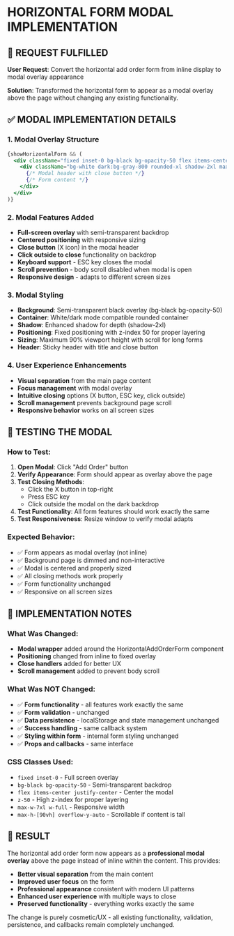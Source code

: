 # HORIZONTAL FORM MODAL IMPLEMENTATION

## 🎯 REQUEST FULFILLED

**User Request**: Convert the horizontal add order form from inline display to modal overlay appearance

**Solution**: Transformed the horizontal form to appear as a modal overlay above the page without changing any existing functionality.

## ✅ MODAL IMPLEMENTATION DETAILS

### 1. **Modal Overlay Structure**
```jsx
{showHorizontalForm && (
  <div className="fixed inset-0 bg-black bg-opacity-50 flex items-center justify-center z-50 p-4">
    <div className="bg-white dark:bg-gray-800 rounded-xl shadow-2xl max-w-7xl w-full max-h-[90vh] overflow-y-auto">
      {/* Modal header with close button */}
      {/* Form content */}
    </div>
  </div>
)}
```

### 2. **Modal Features Added**
- **Full-screen overlay** with semi-transparent backdrop
- **Centered positioning** with responsive sizing
- **Close button** (X icon) in the modal header
- **Click outside to close** functionality on backdrop
- **Keyboard support** - ESC key closes the modal
- **Scroll prevention** - body scroll disabled when modal is open
- **Responsive design** - adapts to different screen sizes

### 3. **Modal Styling**
- **Background**: Semi-transparent black overlay (bg-black bg-opacity-50)
- **Container**: White/dark mode compatible rounded container
- **Shadow**: Enhanced shadow for depth (shadow-2xl)
- **Positioning**: Fixed positioning with z-index 50 for proper layering
- **Sizing**: Maximum 90% viewport height with scroll for long forms
- **Header**: Sticky header with title and close button

### 4. **User Experience Enhancements**
- **Visual separation** from the main page content
- **Focus management** with modal overlay
- **Intuitive closing** options (X button, ESC key, click outside)
- **Scroll management** prevents background page scroll
- **Responsive behavior** works on all screen sizes

## 🧪 TESTING THE MODAL

### How to Test:
1. **Open Modal**: Click "Add Order" button
2. **Verify Appearance**: Form should appear as overlay above the page
3. **Test Closing Methods**:
   - Click the X button in top-right
   - Press ESC key
   - Click outside the modal on the dark backdrop
4. **Test Functionality**: All form features should work exactly the same
5. **Test Responsiveness**: Resize window to verify modal adapts

### Expected Behavior:
- ✅ Form appears as modal overlay (not inline)
- ✅ Background page is dimmed and non-interactive
- ✅ Modal is centered and properly sized
- ✅ All closing methods work properly
- ✅ Form functionality unchanged
- ✅ Responsive on all screen sizes

## 🔧 IMPLEMENTATION NOTES

### What Was Changed:
- **Modal wrapper** added around the HorizontalAddOrderForm component
- **Positioning** changed from inline to fixed overlay
- **Close handlers** added for better UX
- **Scroll management** added to prevent body scroll

### What Was NOT Changed:
- ✅ **Form functionality** - all features work exactly the same
- ✅ **Form validation** - unchanged
- ✅ **Data persistence** - localStorage and state management unchanged
- ✅ **Success handling** - same callback system
- ✅ **Styling within form** - internal form styling unchanged
- ✅ **Props and callbacks** - same interface

### CSS Classes Used:
- `fixed inset-0` - Full screen overlay
- `bg-black bg-opacity-50` - Semi-transparent backdrop
- `flex items-center justify-center` - Center the modal
- `z-50` - High z-index for proper layering
- `max-w-7xl w-full` - Responsive width
- `max-h-[90vh] overflow-y-auto` - Scrollable if content is tall

## 🎯 RESULT

The horizontal add order form now appears as a **professional modal overlay** above the page instead of inline within the content. This provides:

- **Better visual separation** from the main content
- **Improved user focus** on the form
- **Professional appearance** consistent with modern UI patterns
- **Enhanced user experience** with multiple ways to close
- **Preserved functionality** - everything works exactly the same

The change is purely cosmetic/UX - all existing functionality, validation, persistence, and callbacks remain completely unchanged.
